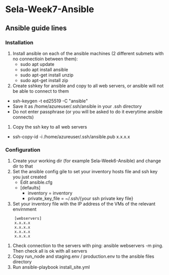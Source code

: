 # Sela-Week7-Ansible
## Ansible guide lines
### Installation
1. Install ansible on each of the ansible machines (2 different submets with no connectioin between them):
    - sudo apt update
    - sudo apt install ansible
    - sudo apt-get install unzip
    - sudo apt-get install zip
1. Create sshkey for ansible and copy to all web servers, or ansible will not be able to connect to them
  - ssh-keygen -t ed25519 -C "ansible"
  - Save it as /home/azureuser/.ssh/ansible in your .ssh directory 
  - Do not enter passphrase (or you will be asked to do it everytime ansible connects)
1. Copy the ssh key to all web servers
  - ssh-copy-id -i /home/azureuser/.ssh/ansible.pub x.x.x.x
### Configuration
1. Create your working dir (for example Sela-Week6-Ansible) and change dir to that
1. Set the ansible config gile to set your inventory hosts file and ssh key you just created
    - Edit ansible.cfg
	- [defaults]
        - inventory = inventory
        - private_key_file = ~/.ssh/{your ssh private key file}
1. Set your inventory file with the IP address of the VMs of the relevant envirnment
```
    [webservers]
    x.x.x.x
    x.x.x.x
    x.x.x.x
    x.x.x.x
```

1. Check connection to the servers with ping: ansible webservers -m ping. Then check all is ok with all servers
1. Copy run_node and staging.env / production.env to the ansible files directory
1. Run ansible-playbook install_site.yml 

